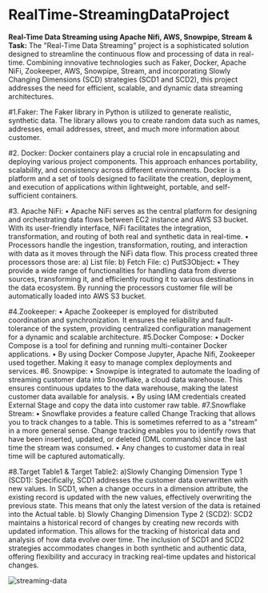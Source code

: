 # RealTime-StreamingDataProject
**Real-Time Data Streaming using Apache Nifi, AWS, Snowpipe, Stream & Task:**
	The "Real-Time Data Streaming" project is a sophisticated solution designed to streamline the continuous flow and processing of data in real-time. Combining innovative technologies such as Faker, Docker, Apache NiFi, Zookeeper, AWS, Snowpipe, Stream, and incorporating Slowly Changing Dimensions (SCD) strategies (SCD1 and SCD2), this project addresses the need for efficient, scalable, and dynamic data streaming architectures.
 
#1.Faker:
The Faker library in Python is utilized to generate realistic, synthetic data. The library allows you to create random data such as names, addresses, email addresses, street, and much more information about customer. 

#2. Docker:
Docker containers play a crucial role in encapsulating and deploying various project components. This approach enhances portability, scalability, and consistency across different environments.
	Docker is a platform and a set of tools designed to facilitate the creation, deployment, and execution of applications within lightweight, portable, and self-sufficient containers.
 
#3. Apache NiFi:
•	Apache NiFi serves as the central platform for designing and orchestrating data flows between EC2 instance and AWS S3 bucket. With its user-friendly interface, NiFi facilitates the integration, transformation, and routing of both real and synthetic data in real-time.
•	Processors handle the ingestion, transformation, routing, and interaction with data as it moves through the NiFi data flow. This process created three processors those are:
a)	List file:
b)	Fetch File:
c)	PutS3Object:
•	They provide a wide range of functionalities for handling data from diverse sources, transforming it, and efficiently routing it to various destinations in the data ecosystem. By running the processors customer file will be automatically loaded into AWS S3 bucket.

#4.Zookeeper:
•	Apache Zookeeper is employed for distributed coordination and synchronization. It ensures the reliability and fault-tolerance of the system, providing centralized configuration management for a dynamic and scalable architecture.
#5.Docker Compose:
•	Docker Compose is a tool for defining and running multi-container Docker applications. 
•	By using Docker Compose Jupyter, Apache Nifi, Zookeeper used together. Making it easy to manage complex deployments and services.
#6. Snowpipe:
•	Snowpipe is integrated to automate the loading of streaming customer data into Snowflake, a cloud data warehouse. This ensures continuous updates to the data warehouse, making the latest customer data available for analysis.
•	By using IAM credentials created External Stage and copy the data into customer raw table. 
#7.Snowflake Stream:
•	Snowflake provides a feature called Change Tracking that allows you to track changes to a table. This is sometimes referred to as a "stream" in a more general sense. Change tracking enables you to identify rows that have been inserted, updated, or deleted (DML commands) since the last time the stream was consumed.
•	Any changes to customer data in real time will be captured automatically.

#8.Target Table1 & Target Table2:
    a)Slowly Changing Dimension Type 1 (SCD1):
Specifically, SCD1 addresses the customer data overwritten with new values. In SCD1, when a change occurs in a dimension attribute, the existing record is updated with the new values, effectively overwriting the previous state. This means that only the latest version of the data is retained into the Actual table.
    b) Slowly Changing Dimension Type 2 (SCD2):
SCD2 maintains a historical record of changes by creating new records with updated information. This allows for the tracking of historical data and analysis of how data evolve over time.
The inclusion of SCD1 and SCD2 strategies accommodates changes in both synthetic and authentic data, offering flexibility and accuracy in tracking real-time updates and historical changes.




![streaming-data](https://github.com/naziya-shaik/RealTime-StreamingDataProject/assets/111407441/b66b1f35-f762-45e7-8c5a-9eaec49ad089)
